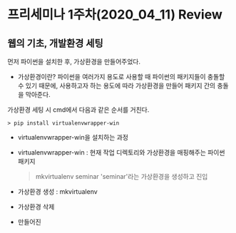 프리세미나 1주차(2020_04_11) Review
===

웹의 기초, 개발환경 세팅
---
먼저 파이썬을 설치한 후, 가상환경을 만들어주었다.
* 가상환경이란?
파이썬을 여러가지 용도로 사용할 때 파이썬의 패키지들이 충돌할 수 있기 때문에, 
사용하고자 하는 용도에 따라 가상환경을 만들어 패키지 간의 충돌을 막아준다.

가상환경 세팅 시 cmd에서 다음과 같은 순서를 거친다.

    > pip install virtualenvwrapper-win
* virtualenvwrapper-win을 설치하는 과정
* virtualenvwrapper-win : 현재 작업 디렉토리와 가상환경을 매핑해주는 파이썬 패키지

    >mkvirtualenv seminar
'seminar'라는 가상환경을 생성하고 진입


* 가상환경 생성 : mkvirtualenv
* 가상환경 삭제
* 만들어진

